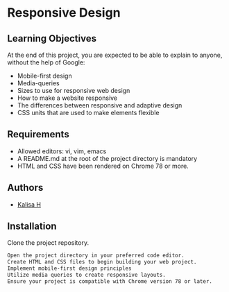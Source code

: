 
# Responsive Design



## Learning Objectives

At the end of this project, you are expected to be able to explain to anyone, without the help of Google:

- Mobile-first design
- Media-queries
- Sizes to use for responsive web design
- How to make a website responsive
- The differences between responsive and adaptive design
- CSS units that are used to make elements flexible




## Requirements

- Allowed editors: vi, vim, emacs
- A README.md at the root of the project directory is mandatory
- HTML and CSS have been rendered on Chrome 78 or more.

## Authors

- [Kalisa H](https://github.com/honorekalisa)

## Installation

Clone the project repository.

```bash
Open the project directory in your preferred code editor.
Create HTML and CSS files to begin building your web project.
Implement mobile-first design principles 
Utilize media queries to create responsive layouts.
Ensure your project is compatible with Chrome version 78 or later.
```
    
